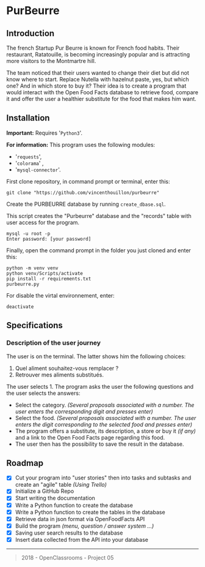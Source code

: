 # PurBeurre

## Introduction

The french Startup Pur Beurre is known for French food habits. Their restaurant, Ratatouille, is becoming increasingly popular and is attracting more visitors to the Montmartre hill.

The team noticed that their users wanted to change their diet but did not know where to start. Replace Nutella with hazelnut paste, yes, but which one? And in which store to buy it? Their idea is to create a program that would interact with the Open Food Facts database to retrieve food, compare it and offer the user a healthier substitute for the food that makes him want.

## Installation

**Important:** Requires '`Python3`'.

**For information:** This program uses the following modules:

* '`requests`',
* '`colorama`' ,
* '`mysql-connector`'.

First clone repository, in command prompt or terminal, enter this:

```console
git clone "https://github.com/vincenthouillon/purbeurre"
```

Create the PURBEURRE database by running `create_dbase.sql`.

This script creates the "Purbeurre" database and the "records" table with user access for the program.

 ```console
 mysql -u root -p 
 Enter password: [your password]
 ```

Finally, open the command prompt in the folder you just cloned and enter this:

```console
python -m venv venv
python venv/Scripts/activate
pip install -r requirements.txt
purbeurre.py
```

For disable the virtal environnement, enter:

```console
deactivate
```

## Specifications

### Description of the user journey

The user is on the terminal. The latter shows him the following choices:

1. Quel aliment souhaitez-vous remplacer ?
2. Retrouver mes aliments substitués.

The user selects 1. The program asks the user the following questions and the user selects the answers:

* Select the category. _(Several proposals associated with a number. The user enters the corresponding digit and presses enter)_
* Select the food. _(Several proposals associated with a number. The user enters the digit corresponding to the selected food and presses enter)_
* The program offers a substitute, its description, a store or buy it _(if any)_ and a link to the Open Food Facts page regarding this food.
* The user then has the possibility to save the result in the database.

## Roadmap

* [x] Cut your program into "user stories" then into tasks and subtasks and create an "agile" table _(Using Trello)_
* [x] Initialize a GitHub Repo
* [x] Start writing the documentation
* [x] Write a Python function to create the database
* [x] Write a Python function to create the tables in the database
* [x] Retrieve data in json format via OpenFoodFacts API
* [x] Build the program _(menu, question / answer system ...)_
* [x] Saving user search results to the database
* [x] Insert data collected from the API into your database

---
> 2018 - OpenClassrooms - Project 05
